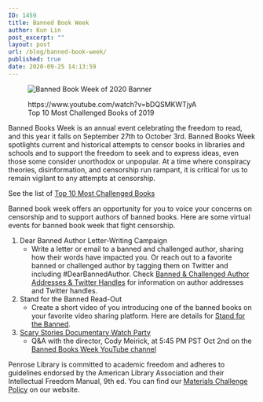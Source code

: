 ```yaml
---
ID: 1459
title: Banned Book Week
author: Kun Lin
post_excerpt: ""
layout: post
url: /blog/banned-book-week/
published: true
date: 2020-09-25 14:13:59
---
```

<!-- wp:image {"align":"center","id":1461,"sizeSlug":"large"} -->
<div class="wp-block-image"><figure class="aligncenter size-large"><img src="https://library.whitman.edu/blog/wp-content/uploads/sites/4/2020/09/BBW-2020-logo-horiz_500x160_0.png" alt="Banned Book Week of 2020 Banner" class="wp-image-1461"/></figure></div>
<!-- /wp:image -->

<!-- wp:core-embed/youtube {"url":"https://www.youtube.com/watch?v=bDQSMKWTjyA","type":"video","providerNameSlug":"youtube","align":"right","className":"wp-embed-aspect-16-9 wp-has-aspect-ratio"} -->
<figure class="wp-block-embed-youtube alignright wp-block-embed is-type-video is-provider-youtube wp-embed-aspect-16-9 wp-has-aspect-ratio"><div class="wp-block-embed__wrapper">
https://www.youtube.com/watch?v=bDQSMKWTjyA
</div><figcaption>Top 10 Most Challenged Books of 2019</figcaption></figure>
<!-- /wp:core-embed/youtube -->

<!-- wp:paragraph -->
<p>Banned Books Week is an annual event celebrating the freedom to read, and this year it falls on September 27th to October 3rd. Banned Books Week spotlights current and historical attempts to censor books in libraries and schools and to support the freedom to seek and to express ideas, even those some consider unorthodox or unpopular. At a time where conspiracy theories, disinformation, and censorship run rampant, it is critical for us to remain vigilant to any attempts at censorship.</p>
<!-- /wp:paragraph -->

<!-- wp:paragraph -->
<p>See the list of <a href="http://www.ala.org/advocacy/bbooks/frequentlychallengedbooks/top10">Top 10 Most Challenged Books</a> </p>
<!-- /wp:paragraph -->

<!-- wp:paragraph -->
<p>Banned book week offers an opportunity for you to voice your concerns on censorship and to support authors of banned books. Here are some virtual events for banned book week that fight censorship.</p>
<!-- /wp:paragraph -->

<!-- wp:group -->
<div class="wp-block-group"><div class="wp-block-group__inner-container"><!-- wp:list {"ordered":true} -->
<ol><li>Dear Banned Author Letter-Writing Campaign<ul><li>Write a letter or email to a banned and challenged author, sharing how their words have impacted you. Or reach out to a favorite banned or challenged author by tagging them on Twitter and including #DearBannedAuthor. Check <a href="https://docs.google.com/spreadsheets/d/1VB61aXWwX3n49mIrmJNKf-izwbSBLeQHsogJkxuRQTw/edit#gid=0">Banned &amp; Challenged Author Addresses &amp; Twitter Handles</a> for information on author addresses and Twitter handles. </li></ul></li><li>Stand for the Banned Read-Out<ul><li>Create a short video of you introducing one of the banned books on your favorite video sharing platform. Here are details for <a href="http://www.ala.org/advocacy/bbooks/standforthebanned">Stand for the Banned</a>.</li></ul></li><li><a href="http://www.ala.org/advocacy/bbooks/scarystories">Scary Stories Documentary Watch Party</a><ul><li>Q&amp;A with the director, Cody Meirick, at 5:45 PM PST Oct 2nd on the <a href="https://www.youtube.com/channel/UChEvfHejsluheyQ4nEWQhJg">Banned Books Week YouTube channel</a></li></ul></li></ol>
<!-- /wp:list --></div></div>
<!-- /wp:group -->

<!-- wp:paragraph -->
<p>Penrose Library is committed to academic freedom and adheres to guidelines endorsed by the American Library Association and their Intellectual Freedom Manual, 9th ed. You can find our <a href="https://library.whitman.edu/library-services/#Challenge">Materials Challenge Policy</a> on our website.&nbsp;</p>
<!-- /wp:paragraph -->
